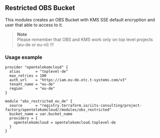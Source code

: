 ## Restricted OBS Bucket

This modules creates an OBS Bucket with KMS SSE default encryption and user that able to access to it.

> **Note**  
> Please remember that OBS and KMS work only on top level projects (eu-de or eu-nl) !!!

### Usage example

```hcl
provider "opentelekomcloud" {
  alias       = "toplevel-de"
  max_retries = 100
  auth_url    = "https://iam.eu-de.otc.t-systems.com/v3"
  tenant_name = "eu-de"
  region      = "eu-de"
}

module "obs_restricted_eu_de" {
  source      = "registry.terraform.io/iits-consulting/project-factory/opentelekomcloud//modules/obs_restricted"
  bucket_name = var.bucket_name
  providers = {
    opentelekomcloud = opentelekomcloud.toplevel-de
  }
}
```
